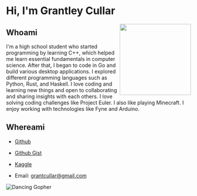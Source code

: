 # Hi, I'm Grantley Cullar

<img style="float: right;" src="https://raw.githubusercontent.com/gospacedev/gospacedev/main/warmcoffee.gif" height="194"/>

## Whoami

I'm a high school student who started programming by learning C++, which helped me learn essential fundamentals in computer science. After that, I began to code in Go and build various desktop applications. I explored different programming languages such as Python, Rust, and Haskell. I love coding and learning new things and open to collaborating and sharing insights with each others. I love solving coding challenges like Project Euler. I also like playing Minecraft. I enjoy working with technologies like Fyne and Arduino.

## Whereami

- [Github](https://github.com/gospacedev)

- [Github Gist](https://gist.github.com/gospacedev)

- [Kaggle](https://www.kaggle.com/grantleycullar)

- Email: grantcullar@gmail.com

![Dancing Gopher](https://gist.githubusercontent.com/GeekTree0101/05d338bb59109fc71871711c6fa49377/raw/3ff868ffcf2f84d419c392667335fe7e9f1bf155/dancing-gopher.gif)
